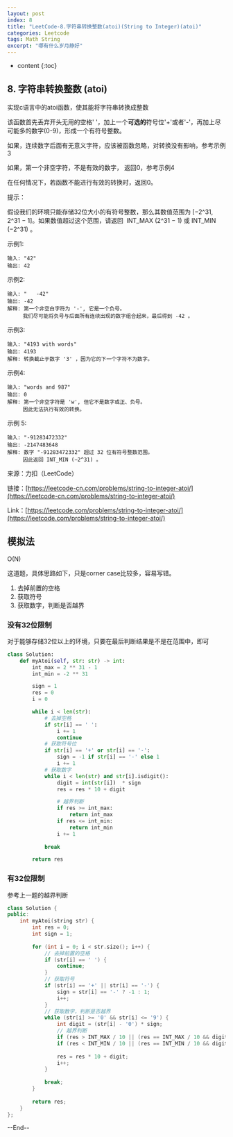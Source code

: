 ```yaml
---
layout: post
index: 8
title: "LeetCode-8.字符串转换整数(atoi)(String to Integer)(atoi)"
categories: Leetcode
tags: Math String
excerpt: "哪有什么岁月静好"
---
```


* content
{:toc}

## 8. 字符串转换整数 (atoi)

实现c语言中的atoi函数，使其能将字符串转换成整数

该函数首先丢弃开头无用的空格' '，加上一个**可选的**符号位'+'或者'-'，再加上尽可能多的数字(0-9)，形成一个有符号整数。

如果，连续数字后面有无意义字符，应该被函数忽略，对转换没有影响，参考示例3

如果，第一个非空字符，不是有效的数字， 返回0，参考示例4

在任何情况下，若函数不能进行有效的转换时，返回0。

提示：

假设我们的环境只能存储32位大小的有符号整数，那么其数值范围为 [−2^31,  2^31 − 1]。如果数值超过这个范围，请返回  INT_MAX (2^31 − 1) 或 INT_MIN (−2^31) 。
 

示例1:

```
输入: "42"
输出: 42
```

示例2:

```
输入: "   -42"
输出: -42
解释: 第一个非空白字符为 '-', 它是一个负号。
     我们尽可能将负号与后面所有连续出现的数字组合起来，最后得到 -42 。
```

示例3:

```
输入: "4193 with words"
输出: 4193
解释: 转换截止于数字 '3' ，因为它的下一个字符不为数字。
```

示例4:

```
输入: "words and 987"
输出: 0
解释: 第一个非空字符是 'w', 但它不是数字或正、负号。
     因此无法执行有效的转换。
```

示例 5:

```
输入: "-91283472332"
输出: -2147483648
解释: 数字 "-91283472332" 超过 32 位有符号整数范围。 
     因此返回 INT_MIN (−2^31) 。
```

来源：力扣（LeetCode）

链接：[https://leetcode-cn.com/problems/string-to-integer-atoi/](https://leetcode-cn.com/problems/string-to-integer-atoi/)

Link：[https://leetcode.com/problems/string-to-integer-atoi/](https://leetcode.com/problems/string-to-integer-atoi/)


## 模拟法

O(N)

这道题，具体思路如下，只是corner case比较多，容易写错。

1. 去掉前置的空格
2. 获取符号
3. 获取数字，判断是否越界

### 没有32位限制

对于能够存储32位以上的环境，只要在最后判断结果是不是在范围中，即可

```python
class Solution:
    def myAtoi(self, str: str) -> int:
        int_max = 2 ** 31 - 1
        int_min = -2 ** 31

        sign = 1
        res = 0
        i = 0

        while i < len(str):
            # 去掉空格
            if str[i] == ' ':
                i += 1
                continue
            # 获取符号位
            if str[i] == '+' or str[i] == '-':
                sign = -1 if str[i] == '-' else 1
                i += 1
            # 获取数字
            while i < len(str) and str[i].isdigit():
                digit = int(str[i])  * sign
                res = res * 10 + digit

                # 越界判断
                if res >= int_max:
                    return int_max
                if res <= int_min:
                    return int_min
                i += 1
            
            break

        return res
```

### 有32位限制

参考上一题的越界判断

```cpp
class Solution {
public:
    int myAtoi(string str) {
        int res = 0;
        int sign = 1;
        
        for (int i = 0; i < str.size(); i++) {
            // 去掉前置的空格
            if (str[i] == ' ') {
                continue;
            }
            // 获取符号
            if (str[i] == '+' || str[i] == '-') {
                sign = str[i] == '-' ? -1 : 1;
                i++;
            }
            // 获取数字，判断是否越界
            while (str[i] >= '0' && str[i] <= '9') {
                int digit = (str[i] - '0') * sign;
                // 越界判断
                if (res > INT_MAX / 10 || (res == INT_MAX / 10 && digit > 7)) return INT_MAX;
                if (res < INT_MIN / 10 || (res == INT_MIN / 10 && digit < -8)) return INT_MIN;
                    
                res = res * 10 + digit;
                i++;
            }
            
            break;
        }
        
        return res;
    }
};
```

--End--


